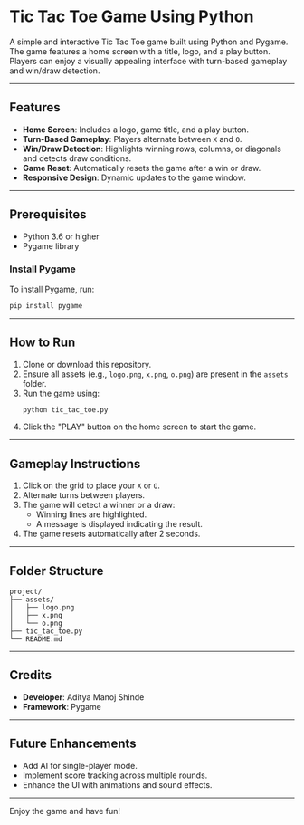 # Tic Tac Toe Game Using Python

A simple and interactive Tic Tac Toe game built using Python and Pygame. The game features a home screen with a title, logo, and a play button. Players can enjoy a visually appealing interface with turn-based gameplay and win/draw detection.

---

## Features

- **Home Screen**: Includes a logo, game title, and a play button.
- **Turn-Based Gameplay**: Players alternate between `X` and `O`.
- **Win/Draw Detection**: Highlights winning rows, columns, or diagonals and detects draw conditions.
- **Game Reset**: Automatically resets the game after a win or draw.
- **Responsive Design**: Dynamic updates to the game window.

---

## Prerequisites

- Python 3.6 or higher
- Pygame library

### Install Pygame

To install Pygame, run:

```bash
pip install pygame
```

---

## How to Run

1. Clone or download this repository.
2. Ensure all assets (e.g., `logo.png`, `x.png`, `o.png`) are present in the `assets` folder.
3. Run the game using:
   ```bash
   python tic_tac_toe.py
   ```
4. Click the "PLAY" button on the home screen to start the game.

---

## Gameplay Instructions

1. Click on the grid to place your `X` or `O`.
2. Alternate turns between players.
3. The game will detect a winner or a draw:
   - Winning lines are highlighted.
   - A message is displayed indicating the result.
4. The game resets automatically after 2 seconds.

---

## Folder Structure

```
project/
├── assets/
│   ├── logo.png
│   ├── x.png
│   └── o.png
├── tic_tac_toe.py
└── README.md
```

---

## Credits

- **Developer**: Aditya Manoj Shinde
- **Framework**: Pygame

---

## Future Enhancements

- Add AI for single-player mode.
- Implement score tracking across multiple rounds.
- Enhance the UI with animations and sound effects.

---

Enjoy the game and have fun!
